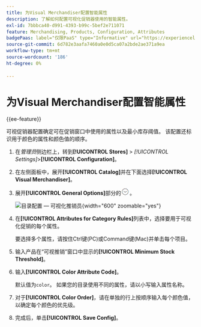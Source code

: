 ```yaml
---
title: 为Visual Merchandiser配置智能属性
description: 了解如何配置可视化促销器使用的智能属性。
exl-id: 7bbbca40-d991-4393-b99c-5bef2e711071
feature: Merchandising, Products, Configuration, Attributes
badgePaas: label="仅限PaaS" type="Informative" url="https://experienceleague.adobe.com/zh-hans/docs/commerce/user-guides/product-solutions" tooltip="仅适用于云项目(Adobe管理的PaaS基础架构)和内部部署项目上的Adobe Commerce 。"
source-git-commit: 6d782e3aafa7460a0e0d5ca07a2bde2ae371a9ea
workflow-type: tm+mt
source-wordcount: '186'
ht-degree: 0%

---
```


# 为Visual Merchandiser配置智能属性

{{ee-feature}}

可视促销器配置确定可在促销窗口中使用的属性以及最小库存阈值。 该配置还标识用于颜色的属性和颜色值的顺序。

1. 在&#x200B;_管理员_&#x200B;侧边栏上，转到&#x200B;**[!UICONTROL Stores]** > _[!UICONTROL Settings]_>**[!UICONTROL Configuration]**。

1. 在左侧面板中，展开&#x200B;**[!UICONTROL Catalog]**&#x200B;并在下面选择&#x200B;**[!UICONTROL Visual Merchandiser]**。

1. 展开&#x200B;**[!UICONTROL General Options]**&#x200B;部分的![扩展选择器](../assets/icon-display-expand.png)。

   ![目录配置 — 可视化推销员](../configuration-reference/catalog/assets/catalog-visual-merchandiser-general-options.png){width="600" zoomable="yes"}

1. 在&#x200B;**[!UICONTROL Attributes for Category Rules]**&#x200B;列表中，选择要用于可视化促销的每个属性。

   要选择多个属性，请按住Ctrl键(PC)或Command键(Mac)并单击每个项目。

1. 输入产品在“可视推销”窗口中显示的&#x200B;**[!UICONTROL Minimum Stock Threshold]**。

1. 输入&#x200B;**[!UICONTROL Color Attribute Code]**。

   默认值为`color`。 如果您的目录使用不同的属性，请以小写输入属性名称。

1. 对于&#x200B;**[!UICONTROL Color Order]**，请在单独的行上按顺序输入每个颜色值，以确定每个颜色的优先级。

1. 完成后，单击&#x200B;**[!UICONTROL Save Config]**。
